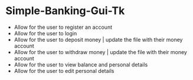 # Simple-Banking-Gui-Tk
 
- Allow for the user to register an account
- Allow for the user to login
- Allow for the user to deposit money | update the file with their money account
- Allow for the user to withdraw money | update the file with their money account
- Allow for the user to view balance and personal details
- Allow for the user to edit personal details
